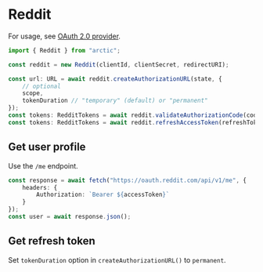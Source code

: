 # Reddit

For usage, see [OAuth 2.0 provider](../oauth2.md).

```ts
import { Reddit } from "arctic";

const reddit = new Reddit(clientId, clientSecret, redirectURI);
```

```ts
const url: URL = await reddit.createAuthorizationURL(state, {
	// optional
	scope,
	tokenDuration // "temporary" (default) or "permanent"
});
const tokens: RedditTokens = await reddit.validateAuthorizationCode(code);
const tokens: RedditTokens = await reddit.refreshAccessToken(refreshToken);
```

## Get user profile

Use the `/me` endpoint.

```ts
const response = await fetch("https://oauth.reddit.com/api/v1/me", {
	headers: {
		Authorization: `Bearer ${accessToken}`
	}
});
const user = await response.json();
```


## Get refresh token

Set `tokenDuration` option in `createAuthorizationURL()` to `permanent`.
